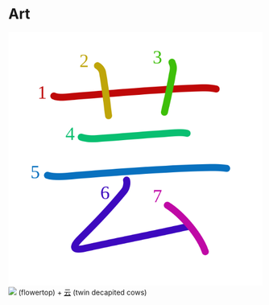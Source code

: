 # Art
![芸](../kanji-colorize/82b8.svg)
![](http://www.kanjidamage.com/assets/radsmall/flower-303d55c2aa8534ab3d1d8290588d7c1462971c974af29d9210696326646feb14.jpg) (flowertop) + [云](云.md) (twin decapited cows) 